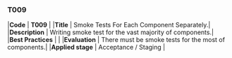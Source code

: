 ### T009

|**Code**           | **T009** |
|**Title**          | Smoke Tests For Each Component Separately.|
|**Description**    | Writing smoke test for the vast majority of components.|
|**Best Practices** | |
|**Evaluation**     | There must be smoke tests for the most of components.|
|**Applied stage**  | Acceptance / Staging |
